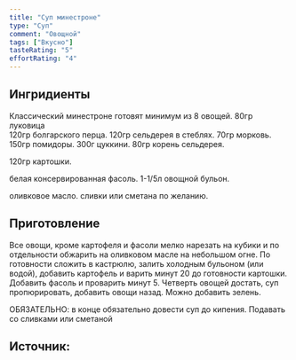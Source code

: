 ```yaml
---
title: "Суп минестроне"
type: "Суп"
comment: "Овощной"
tags: ["Вкусно"]
tasteRating: "5"
effortRating: "4"
---
```


## Ингридиенты

Классический минестроне готовят минимум из 8 овощей. 
80гр луковица  
120гр болгарского перца. 
120гр сельдерея в стеблях. 
70гр морковь. 
150гр помидоры. 
300г цуккини. 
80гр корень сельдерея. 

120гр картошки. 

белая консервированная фасоль. 
1-1/5л овощной бульон. 

оливковое масло. 
сливки или сметана по желанию. 

## Приготовление

Все овощи, кроме картофеля и фасоли мелко нарезать на кубики и по отдельности обжарить на оливковом масле на небольшом огне. По готовности сложить в кастрюлю, залить холодным бульоном (или водой), добавить картофель и варить минут 20 до готовности картошки. Добавить фасоль и проварить минут 5. Четверть овощей достать, суп пропюрировать, добавить овощи назад. 
Можно добавить зелень.

ОБЯЗАТЕЛЬНО: в конце обязательно довести суп до кипения. 
Подавать со сливками или сметаной

## Источник:
